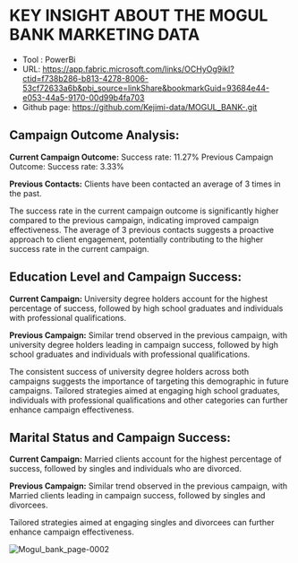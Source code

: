 # KEY INSIGHT ABOUT THE MOGUL BANK MARKETING DATA

- Tool : PowerBi
- URL: https://app.fabric.microsoft.com/links/OCHyOg9ikl?ctid=f738b286-b813-4278-8006-53cf72633a6b&pbi_source=linkShare&bookmarkGuid=93684e44-e053-44a5-9170-00d99b4fa703
- Github page: https://github.com/Kejimi-data/MOGUL_BANK-.git

## Campaign Outcome Analysis:

**Current Campaign Outcome:**
Success rate: 11.27%
Previous Campaign Outcome:
Success rate: 3.33%

**Previous Contacts:**
Clients have been contacted an average of 3 times in the past.

The success rate in the current campaign outcome is significantly higher compared to the previous campaign, indicating improved campaign effectiveness.
The average of 3 previous contacts suggests a proactive approach to client engagement, potentially contributing to the higher success rate in the current campaign.

## Education Level and Campaign Success:

**Current Campaign:**
University degree holders account for the highest percentage of success, followed by high school graduates and individuals with professional qualifications.

**Previous Campaign:**
Similar trend observed in the previous campaign, with university degree holders leading in campaign success, followed by high school graduates and individuals with professional qualifications.

The consistent success of university degree holders across both campaigns suggests the importance of targeting this demographic in future campaigns.
Tailored strategies aimed at engaging high school graduates, individuals with professional qualifications and other categories can further enhance campaign effectiveness.

## Marital Status and Campaign Success:

**Current Campaign:**
Married clients account for the highest percentage of success, followed by singles and individuals who are divorced.

**Previous Campaign:**
Similar trend observed in the previous campaign, with Married clients leading in campaign success, followed by singles and divorcees.

Tailored strategies aimed at engaging singles and divorcees can further enhance campaign effectiveness.


![Mogul_bank_page-0002](https://github.com/Kejimi-data/MOGUL-BANK/assets/132764633/6ff3b358-3d9a-4c32-867f-6ff3510241a7)

